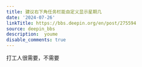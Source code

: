 ```yaml
---
title: 建议右下角任务栏能自定义显示星期几
date: '2024-07-26'
linkTitle: https://bbs.deepin.org/en/post/275594
source: deepin_bbs
description:  youme 
disable_comments: true
---
```

打工人很需要，不需要
